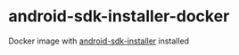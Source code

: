 # android-sdk-installer-docker
Docker image with [android-sdk-installer](https://github.com/Commit451/android-sdk-installer) installed
